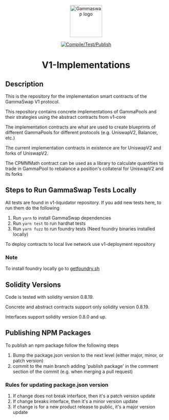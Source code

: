 <p align="center"><a href="https://gammaswap.com" target="_blank" rel="noopener noreferrer"><img width="100" src="https://app.gammaswap.com/logo.svg" alt="Gammaswap logo"></a></p>

<p align="center">
  <a href="https://github.com/gammaswap/v1-implementations/actions/workflows/main.yml">
    <img src="https://github.com/gammaswap/v1-implementations/actions/workflows/main.yml/badge.svg?branch=main" alt="Compile/Test/Publish">
  </a>
</p>

<h1 align="center">V1-Implementations</h1>

## Description
This is the repository for the implementation smart contracts of the GammaSwap V1 protocol.

This repository contains concrete implementations of GammaPools and their strategies using the abstract contracts from v1-core

The implementation contracts are what are used to create blueprints of different GammaPools for different protocols (e.g. UniswapV2, Balancer, etc.)

The current implementation contracts in existence are for UniswapV2 and forks of UniswapV2.

The CPMMMath contract can be used as a library to calculate quantities to trade in GammaPool to rebalance a position's collateral for UniswapV2 and its forks

## Steps to Run GammaSwap Tests Locally

All tests are found in v1-liquidator repository. If you add new tests here, to run them do the following

1. Run `yarn` to install GammaSwap dependencies
2. Run `yarn test` to run hardhat tests
3. Run `yarn fuzz` to run foundry tests (Need foundry binaries installed locally)

To deploy contracts to local live network use v1-deployment repository

### Note
To install foundry locally go to [getfoundry.sh](https://getfoundry.sh/)

## Solidity Versions
Code is tested with solidity version 0.8.19.

Concrete and abstract contracts support only solidity version 0.8.19.

Interfaces support solidity version 0.8.0 and up.

## Publishing NPM Packages

To publish an npm package follow the following steps

1. Bump the package.json version to the next level (either major, minor, or patch version)
2. commit to the main branch adding 'publish package' in the comment section of the commit (e.g. when merging a pull request)

### Rules for updating package.json version

1. If change does not break interface, then it's a patch version update
2. If change breaks interface, then it's a minor version update
3. If change is for a new product release to public, it's a major version update
